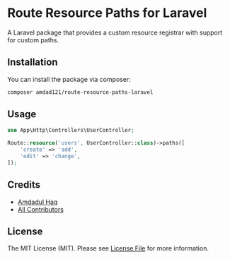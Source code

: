 # Route Resource Paths for Laravel
A Laravel package that provides a custom resource registrar with support for custom paths.


## Installation

You can install the package via composer:

```bash
composer amdad121/route-resource-paths-laravel
```

## Usage

```php
use App\Http\Controllers\UserController;

Route::resource('users', UserController::class)->paths([
    'create' => 'add',
    'edit' => 'change',
]);
```
## Credits

-   [Amdadul Haq](https://github.com/amdad121)
-   [All Contributors](../../contributors)

## License

The MIT License (MIT). Please see [License File](LICENSE.md) for more information.
